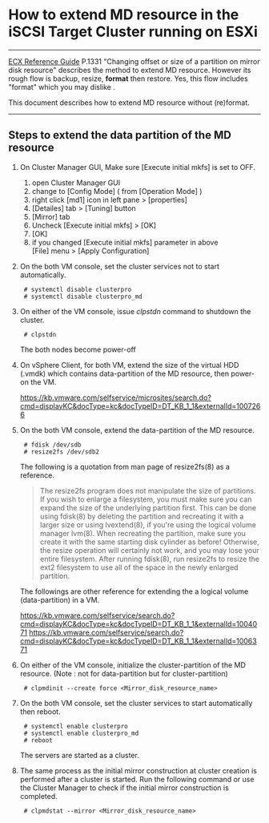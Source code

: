 # How to extend MD resource in the iSCSI Target Cluster running on ESXi

----

[ECX Reference Guide][1] P.1331 "Changing offset or size of a partition on mirror disk resource" describes the method to extend MD resource. However its rough flow is backup, resize, **format** then restore. Yes, this flow includes "format" which you may dislike .

This document describes how to extend MD resource without (re)format.

[1]:http://www.nec.com/en/global/prod/expresscluster/en/support/Linux/L33_RG_EN_05.pdf

----

## Steps to extend the data partition of the MD resource
1. On Cluster Manager GUI, Make sure [Execute initial mkfs] is set to OFF.

	1. open Cluster Manager GUI
	2. change to [Config Mode] ( from [Operation Mode] )
	3. right click [md1] icon in left pane > [properties] 
	4. [Detailes] tab > [Tuning] button
	5. [Mirror] tab
	6. Uncheck [Execute initial mkfs] > [OK]
	7. [OK]
	8. if you changed [Execute initial mkfs] parameter in above  
	   [File] menu > [Apply Configuration] 
	
2. On the both VM console, set the cluster services not to start automatically.

		# systemctl disable clusterpro
		# systemctl disable clusterpro_md

3. On either of the VM console, issue *clpstdn* command to shutdown the cluster.

		# clpstdn

	The both nodes become power-off

4. On vSphere Client, for both VM, extend the size of the virtual HDD (.vmdk) which contains data-partition of the MD resource, then power-on the VM.

	https://kb.vmware.com/selfservice/microsites/search.do?cmd=displayKC&docType=kc&docTypeID=DT_KB_1_1&externalId=1007266

5. On the both VM console, extend the data-partition of the MD resource.

		# fdisk /dev/sdb
		# resize2fs /dev/sdb2

	The following is a quotation from man page of resize2fs(8) as a reference.

	> The resize2fs program does not manipulate the size of partitions. If you wish to enlarge a filesystem, you must make sure you can expand the size of the underlying partition first. This can be done using fdisk(8) by deleting the partition and recreating it with a larger size or using lvextend(8), if you're using the logical volume manager lvm(8). When recreating the partition, make sure you create it with the same starting disk cylinder as before! Otherwise, the resize operation will certainly not work, and you may lose your entire filesystem. After running fdisk(8), run resize2fs to resize the ext2 filesystem to use all of the space in the newly enlarged partition.

	The followings are other reference for extending the a logical volume (data-partition) in a VM.

	https://kb.vmware.com/selfservice/search.do?cmd=displayKC&docType=kc&docTypeID=DT_KB_1_1&externalId=1004071
	https://kb.vmware.com/selfservice/search.do?cmd=displayKC&docType=kc&docTypeID=DT_KB_1_1&externalId=1006371

6. On either of the VM console, initialize the cluster-partition of the MD resource. (Note : not for data-partition but for cluster-partition)

		# clpmdinit --create force <Mirror_disk_resource_name>

7. On the both VM console, set the cluster services to start automatically then reboot.

		# systemctl enable clusterpro
		# systemctl enable clusterpro_md
		# reboot

	The servers are started as a cluster.

8. The same process as the initial mirror construction at cluster creation is performed after a cluster is started.
   Run the following command or use the Cluster Manager to check if the initial mirror construction is completed.

		# clpmdstat --mirror <Mirror_disk_resource_name>
